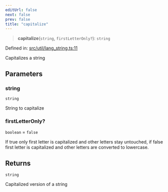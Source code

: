 ```yaml
---
editUrl: false
next: false
prev: false
title: "capitalize"
---
```


> **capitalize**(`string`, `firstLetterOnly?`): `string`

Defined in: [src/util/lang\_string.ts:11](https://github.com/fabricjs/fabric.js/blob/9a792f4b7b8031f02ec7ea4ce8c99f810e45cfec/src/util/lang_string.ts#L11)

Capitalizes a string

## Parameters

### string

`string`

String to capitalize

### firstLetterOnly?

`boolean` = `false`

If true only first letter is capitalized
and other letters stay untouched, if false first letter is capitalized
and other letters are converted to lowercase.

## Returns

`string`

Capitalized version of a string

